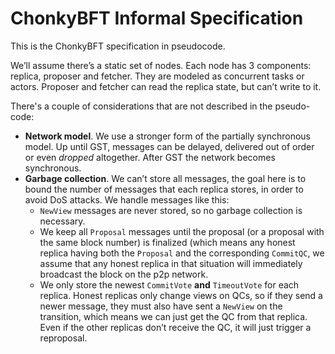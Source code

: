 # ChonkyBFT Informal Specification

This is the ChonkyBFT specification in pseudocode.

We’ll assume there’s a static set of nodes. Each node has 3 components: replica, proposer and fetcher. They are modeled as concurrent tasks or actors. Proposer and fetcher can read the replica state, but can’t write to it.

There's a couple of considerations that are not described in the pseudo-code:

- **Network model**. We use a stronger form of the partially synchronous model. Up until GST, messages can be delayed, delivered out of order or even _dropped_ altogether. After GST the network becomes synchronous.
- **Garbage collection**. We can’t store all messages, the goal here is to bound the number of messages that each replica stores, in order to avoid DoS attacks. We handle messages like this:
    - `NewView` messages are never stored, so no garbage collection is necessary.
    - We keep all `Proposal` messages until the proposal (or a proposal with the same block number) is finalized (which means any honest replica having both the `Proposal` and the corresponding `CommitQC`, we assume that any honest replica in that situation will immediately broadcast the block on the p2p network.
    - We only store the newest `CommitVote` **and** `TimeoutVote` for each replica. Honest replicas only change views on QCs, so if they send a newer message, they must also have sent a `NewView` on the transition, which means we can just get the QC from that replica. Even if the other replicas don’t receive the QC, it will just trigger a reproposal.